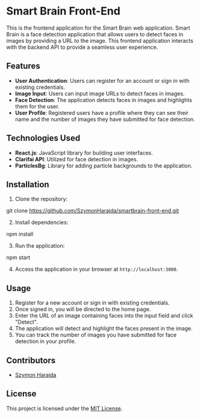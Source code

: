 # Smart Brain Front-End

This is the frontend application for the Smart Brain web application. Smart Brain is a face detection application that allows users to detect faces in images by providing a URL to the image. This frontend application interacts with the backend API to provide a seamless user experience.

## Features

- **User Authentication**: Users can register for an account or sign in with existing credentials.
- **Image Input**: Users can input image URLs to detect faces in images.
- **Face Detection**: The application detects faces in images and highlights them for the user.
- **User Profile**: Registered users have a profile where they can see their name and the number of images they have submitted for face detection.

## Technologies Used

- **React.js**: JavaScript library for building user interfaces.
- **Clarifai API**: Utilized for face detection in images.
- **ParticlesBg**: Library for adding particle backgrounds to the application.

## Installation

1. Clone the repository:

git clone https://github.com/SzymonHarajda/smartbrain-front-end.git

2. Install dependencies:

npm install

3. Run the application:

npm start


4. Access the application in your browser at `http://localhost:3000`.

## Usage

1. Register for a new account or sign in with existing credentials.
2. Once signed in, you will be directed to the home page.
3. Enter the URL of an image containing faces into the input field and click "Detect".
4. The application will detect and highlight the faces present in the image.
5. You can track the number of images you have submitted for face detection in your profile.

## Contributors

- [Szymon Harajda](https://github.com/SzymonHarajda)

## License

This project is licensed under the [MIT License](LICENSE).
